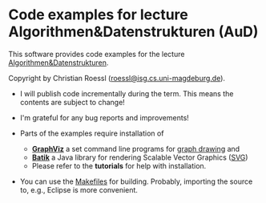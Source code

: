 Code examples for lecture Algorithmen&Datenstrukturen (AuD)
===

This software provides code examples for the lecture [Algorithmen&Datenstrukturen](http://aud.cs.uni-magdeburg.de/EC/lehre).

Copyright by Christian Roessl (roessl@isg.cs.uni-magdeburg.de).

* I will publish code incrementally during the term. This means the contents are subject to change!

* I'm grateful for any bug reports and improvements!

* Parts of the examples require installation of
  - **[GraphViz]** a set command line programs for [graph drawing] and
  - **[Batik]** a Java library for rendering Scalable Vector Graphics ([SVG])

  * Please refer to the **tutorials** for help with installation.

* You can use the [Makefiles] for building. Probably, importing the source to, e.g., Eclipse is more convenient.

[Makefiles]: http://www.gnu.org/software/make/manual/make.html
[GraphViz]: http://www.graphviz.org/
[Batik]: http://xmlgraphics.apache.org/batik/
[SVG]: http://en.wikipedia.org/wiki/Scalable_Vector_Graphics
[graph drawing]: http://en.wikipedia.org/wiki/Graph_drawing

